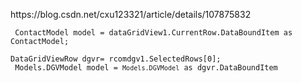 <p>https://blog.csdn.net/cxu123321/article/details/107875832</p>
<pre><code class="hljs language-javascript"> <span class="hljs-title class_">ContactModel model = dataGridView1.<span class="hljs-property">CurrentRow.<span class="hljs-property">DataBoundItem <span class="hljs-keyword">as <span class="hljs-title class_">ContactModel;<br /><br />DataGridViewRow dgvr= rcomdgv1.SelectedRows[0];<br />&nbsp;Models.DGVModel model = <code class="hljs language-javascript"><span class="hljs-title class_"><span class="hljs-property"><span class="hljs-property"><span class="hljs-keyword"><span class="hljs-title class_">Models.DGVModel</span></span></span></span></span></code> as dgvr.DataBoundItem<br /></span></span></span></span></span></code></pre>